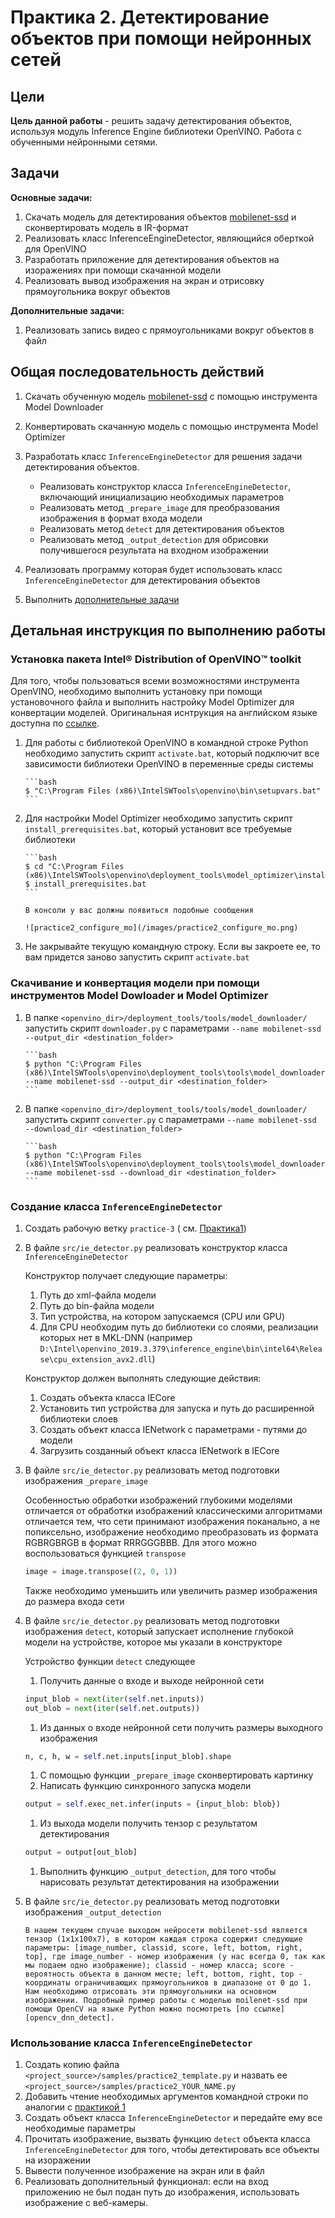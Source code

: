 ﻿# Практика 2. Детектирование объектов при помощи нейронных сетей

## Цели

__Цель данной работы__ - решить задачу детектирования объектов, используя модуль Inference Engine библиотеки 
OpenVINO. Работа с обученными нейронными сетями.

## Задачи

__Основные задачи:__

  1. Скачать модель для детектирования объектов [mobilenet-ssd][mobilenetssd] и сконвертировать модель в IR-формат
  1. Реализовать класс InferenceEngineDetector, являющийся оберткой для OpenVINO
  1. Разработать приложение для детектирования объектов на изоражениях при помощи скачанной модели
  1. Реализовать вывод изображения на экран и отрисовку прямоугольника вокруг объектов
  
__Дополнительные задачи:__

  1. Реализовать запись видео с прямоугольниками вокруг объектов в файл
  
## Общая последовательность действий

 1. Скачать обученную модель [mobilenet-ssd][mobilenetssd] с помощью инструмента Model Downloader
 1. Конвертировать скачанную модель с помощью инструмента Model Optimizer
 1. Разработать класс `InferenceEngineDetector` для решения задачи детектирования объектов.
       - Реализовать конструктор класса `InferenceEngineDetector`, включающий инициализацию необходимых параметров
       - Реализовать метод `_prepare_image` для преобразования изображения в формат входа модели
       - Реализовать метод `detect` для детектирования объектов
       - Реализовать метод `_output_detection` для обрисовки получившегося результата на входном изображении
          
 1. Реализовать программу которая будет использовать класс `InferenceEngineDetector` для детектирования объектов
 1. Выполнить [дополнительные задачи][addtasks]

## Детальная инструкция по выполнению работы

### Установка пакета Intel® Distribution of OpenVINO™ toolkit

Для того, чтобы пользоваться всеми возможностями инструмента OpenVINO, необходимо выполнить установку при помощи установочного файла и выполнить настройку Model Optimizer для конвертации моделей. Оригинальная иснтрукция на английском языке доступна по [ссылке][install].

 1. Для работы с библиотекой OpenVINO в командной строке Python необходимо запустить скрипт `activate.bat`, который подключит все зависимости библиотеки OpenVINO в переменные среды системы
 
        ```bash
        $ "C:\Program Files (x86)\IntelSWTools\openvino\bin\setupvars.bat"     
        ```

 1. Для настройки Model Optimizer необходимо запустить скрипт `install_prerequisites.bat`, который установит все требуемые библиотеки
 
        ```bash
        $ cd "C:\Program Files (x86)\IntelSWTools\openvino\deployment_tools\model_optimizer\install_prerequisites"     
        $ install_prerequisites.bat
        ```
        
        В консоли у вас должны появиться подобные сообщения 
        
        ![practice2_configure_mo](/images/practice2_configure_mo.png)

1. Не закрывайте текущую командную строку. Если вы закроете ее, то вам придется заново запустить скрипт `activate.bat`

### Скачивание и конвертация модели при помощи инструментов Model Dowloader и Model Optimizer
        
 1. В папке `<openvino_dir>/deployment_tools/tools/model_downloader/` запустить скрипт `downloader.py` с параметрами `--name mobilenet-ssd --output_dir <destination_folder>`

        ```bash
        $ python "C:\Program Files (x86)\IntelSWTools\openvino\deployment_tools\tools\model_downloader\downloader.py" --name mobilenet-ssd --output_dir <destination_folder>
        ```  
 
 1. В папке `<openvino_dir>/deployment_tools/tools/model_downloader/` запустить скрипт `converter.py` с параметрами `--name mobilenet-ssd --download_dir <destination_folder>`
 
        ```bash
        $ python "C:\Program Files (x86)\IntelSWTools\openvino\deployment_tools\tools\model_downloader\converter.py" --name mobilenet-ssd --download_dir <destination_folder>
        ``` 
### Создание класса `InferenceEngineDetector`
 
 1. Создать рабочую ветку `practice-3` ( см. [Практика1][practice1])
 1. В файле `src/ie_detector.py` реализовать конструктор класса `InferenceEngineDetector` 
 
      Конструктор получает следующие параметры:
	  1. Путь до xml-файла модели
      1. Путь до bin-файла модели
      1. Тип устройства, на котором запускаемся (CPU или GPU)
      1. Для CPU необходим путь до библиотеки со слоями, реализации которых нет в MKL-DNN (например `D:\Intel\openvino_2019.3.379\inference_engine\bin\intel64\Release\cpu_extension_avx2.dll`)  
      
      
      Конструктор должен выполнять следующие действия: 
      
      1. Создать объекта класса IECore
      1. Установить тип устройства для запуска и путь до расширенной библиотеки слоев
      1. Создать объект класса IENetwork с параметрами - путями до модели
      1. Загрузить созданный объект класса IENetwork в IECore
      
 1. В файле `src/ie_detector.py` реализовать метод подготовки изображения `_prepare_image`
 
      Особенностью обработки изображений глубокими моделями отличается от обработки изображений классическими алгоритмами отличается тем, что сети принимают изображения поканально, а не попиксельно, изображение необходимо преобразовать из формата RGBRGBRGB в формат RRRGGGBBB. Для этого можно воспользоваться функцией `transpose`
      
      ```python
      image = image.transpose((2, 0, 1)) 
      ```
      Также необходимо уменьшить или увеличить размер изображения до размера входа сети
 
 1. В файле `src/ie_detector.py` реализовать метод подготовки изображения `detect`, который запускает исполнение глубокой модели на устройстве, которое мы указали в конструкторе
 
       Устройство функции `detect` следующее
       
       1. Получить данные о входе и выходе нейронной сети
       
       ```python
       input_blob = next(iter(self.net.inputs))
       out_blob = next(iter(self.net.outputs))
       ```
       
       1. Из данных о входе нейронной сети получить размеры выходного изображения
       
       ```python
       n, c, h, w = self.net.inputs[input_blob].shape
       ```   
       
       1. С помощью функции `_prepare_image` сконвертировать картинку
       1. Написать функцию синхронного запуска модели 
       
       ```python
       output = self.exec_net.infer(inputs = {input_blob: blob})
       ``` 
       
       1. Из выхода модели получить тензор с результатом детектирования
       ```python
       output = output[out_blob]
       ```  
       1. Выполнить функцию `_output_detection`, для того чтобы нарисовать результат детектирования на изображении
       
 
 1. В файле `src/ie_detector.py` реализовать метод подготовки изображения `_output_detection`

        В нашем текущем случае выходом нейросети mobilenet-ssd является тензор (1x1x100x7), в котором каждая строка содержит следующие параметры: [image_number, classid, score, left, bottom, right, top], где image_number - номер изображения (у нас всегда 0, так как мы подаем одно изображение); classid - номер класса; score - вероятность объекта в данном месте; left, bottom, right, top - координаты ограничивающих прямоугольников в диапазоне от 0 до 1. Нам необходимо отрисовать эти прямоугольники на основном изображении. Подробный пример работы с моделью moilenet-ssd при помощи OpenCV на языке Python можно посмотреть [по ссылке][opencv_dnn_detect]. 
  
### Использование класса `InferenceEngineDetector` 
 1. Создать копию файла `<project_source>/samples/practice2_template.py` и назвать ее `<project_source>/samples/practice2_YOUR_NAME.py` 
 1. Добавить чтение необходимых аргументов командной строки по аналогии с [практикой 1][practice1]
 1. Создать объект класса `InferenceEngineDetector` и передайте ему все необходимые параметры
 1. Прочитать изображение, вызвать функцию `detect` объекта класса `InferenceEngineDetector` для того, чтобы детектировать все объекты на изоражении
 1. Вывести полученное изображение на экран или в файл
 1. Реализовать дополнительный функционал: если на вход приложению не был подан путь до изображения, использовать изображение с веб-камеры.
  
<!-- LINKS -->
[mobilenetssd]: https://github.com/chuanqi305/MobileNet-SSD
[install]: https://docs.openvinotoolkit.org/latest/_docs_install_guides_installing_openvino_windows.html
[addtasks]: practice2.md#Задачи
[practice1]: practice1.md
[opencv_dnn_detect]:https://ebenezertechs.com/mobilenet-ssd-using-opencv-3-4-1-deep-learning-module-python/